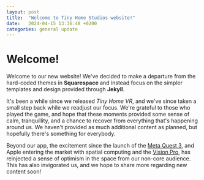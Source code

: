 ```yaml
---
layout: post
title:  "Welcome to Tiny Home Studios website!"
date:   2024-04-15 13:36:48 +0200
categories: general update
---
```


# Welcome!

Welcome to our new website! We've decided to make a departure from the hard-coded themes in **Squarespace** and instead focus on the simpler templates and design provided through **Jekyll**.

It's been a while since we released *Tiny Home VR*, and we've since taken a small step back while we readjust our focus. We're grateful to those who played the game, and hope that these moments provided some sense of calm, tranquillity, and a chance to recover from everything that's happening around us. We haven't provided as much additional content as planned, but hopefully there's something for everybody.

Beyond our app, the excitement since the launch of the [Meta Quest 3](https://www.meta.com/quest/quest-3/), and Apple entering the market with spatial computing and the [Vision Pro](https://www.apple.com/apple-vision-pro/), has reinjected a sense of optimism in the space from our non-core audience. This has also invigorated us, and we hope to share more regarding new content soon!